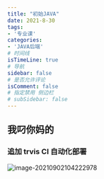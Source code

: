 ```yaml
---
title: "初始JAVA"
date: 2021-8-30
tags:
- '专业课'
categories:
- 'JAVA后端'
# 时间线
isTimeLine: true
# 导航
sidebar: false
# 是否允许评论
isComment: false
# 指定禁用 侧边栏
# subSidebar: false
---
```


## 我叼你妈的
### 追加 trvis CI 自动化部署

![image-20210902104222978](C:\Users\狐狸\AppData\Roaming\Typora\typora-user-images\image-20210902104222978.png)
